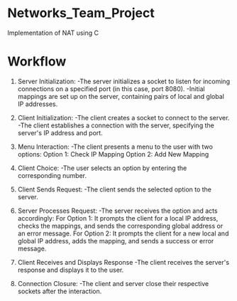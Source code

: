 # Networks_Team_Project
Implementation of NAT using C

# Workflow
1. Server Initialization:
-The server initializes a socket to listen for incoming connections on a specified port (in this case, port 8080).
-Initial mappings are set up on the server, containing pairs of local and global IP addresses.

2. Client Initialization:
-The client creates a socket to connect to the server.
-The client establishes a connection with the server, specifying the server's IP address and port.

3. Menu Interaction:
-The client presents a menu to the user with two options:
  Option 1: Check IP Mapping
  Option 2: Add New Mapping
  
4. Client Choice:
-The user selects an option by entering the corresponding number.

5. Client Sends Request:
-The client sends the selected option to the server.

6. Server Processes Request:
-The server receives the option and acts accordingly:
  For Option 1: It prompts the client for a local IP address, checks the mappings, and sends the corresponding global address or an error message.
  For Option 2: It prompts the client for a new local and global IP address, adds the mapping, and sends a success or error message.

7. Client Receives and Displays Response
-The client receives the server's response and displays it to the user.

8. Connection Closure:
-The client and server close their respective sockets after the interaction.
